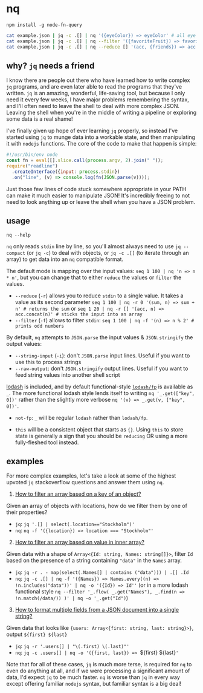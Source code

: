 # nq

`npm install -g node-fn-query`

```bash
cat example.json | jq -c .[] | nq '({eyeColor}) => eyeColor' # all eye color results
cat example.json | jq -c .[] | nq --filter '({favoriteFruit}) => favoriteFruit === "banana"' # filtered objects
cat example.json | jq -c .[] | nq --reduce [] '(acc, {friends}) => acc.concat(friends)' | jq -c .[] | nq '_.get("id")' | sort | uniq # list of unique friend ids. _ is lodash/fp
```

## why? `jq` needs a friend

I know there are people out there who have learned how to write complex `jq` programs, and are even later able to read the programs that they've written. `jq` is an amazing, wonderful, life-saving tool, but because I only need it every few weeks, I have major problems remembering the syntax, and I'll often need to leave the shell to deal with more complex JSON. Leaving the shell when you're in the middle of writing a pipeline or exploring some data is a real shame!

I've finally given up hope of ever learning `jq` properly, so instead I've started using `jq` to munge data into a workable state, and then manipulating it with `nodejs` functions. The core of the code to make that happen is simple:

```js
#!/usr/bin/env node
const fn = eval([].slice.call(process.argv, 2).join(" "));
require("readline")
  .createInterface({input: process.stdin})
  .on("line", (v) => console.log(fn(JSON.parse(v))));
```

Just those few lines of code stuck somewhere appropriate in your PATH can make it much easier to manipulate JSON! It's incredibly freeing to not need to look anything up or leave the shell when you have a JSON problem.

## usage

`nq --help`

`nq` only reads `stdin` line by line, so you'll almost always need to use `jq --compact` (or `jq -c`) to deal with objects, or `jq -c .[]` (to iterate through an array) to get data into an `nq` compatible format.

The default mode is mapping over the input values: `seq 1 100 | nq 'n => n * n'`, but you can change that to either `reduce` the values or `filter` the values.

  - `--reduce` (`-r`) allows you to reduce `stdin` to a single value. It takes a value as its second parameter `seq 1 100 | nq -r 0 '(sum, n) => sum + n' # returns the sum` or `seq 1 20 | nq -r [] '(acc, n) => acc.concat(n)' # sticks the input into an array`
  - `--filter` (`-f`) allows to filter `stdin`: `seq 1 100 | nq -f '(n) => n % 2' # prints odd numbers`

By default, `nq` attempts to `JSON.parse` the input values & `JSON.stringify` the output values:

  - `--string-input` (`-i`): don't `JSON.parse` input lines. Useful if you want to use this to process strings
  - `--raw-output`: don't `JSON.stringify` output lines. Useful if you want to feed string values into another shell script

[lodash](https://lodash.com/) is included, and by default functional-style [`lodash/fp`](https://github.com/lodash/lodash/wiki/FP-Guide) is available as `_`. The more functional lodash style lends itself to writing `nq '_.get(["key", 0])'` rather than the slightly more verbose `nq '(v) => _.get(v, ["key", 0])'`.

  - `not-fp`: `_` will be regular `lodash` rather than `lodash/fp`.

- `this` will be a consistent object that starts as `{}`. Using `this` to store state is generally a sign that you should be `reducing` OR using a more fully-fleshed tool instead.

## examples

For more complex examples, let's take a look at some of the highest upvoted `jq` stackoverflow questions and answer them using `nq`.

1. [How to filter an array based on a key of an object?](https://stackoverflow.com/questions/18592173/select-objects-based-on-value-of-variable-in-object-using-jq/18608100#18608100)

Given an array of objects with locations, how do we filter them by one of their properties?

- `jq`: `jq '.[] | select(.location=="Stockholm")'`
- `nq`: `nq -f '({location}) => location === "Stockholm"'`

2. [How to filter an array based on value in inner array?](https://stackoverflow.com/questions/26701538/how-to-filter-an-array-of-objects-based-on-values-in-an-inner-array-with-jq/26701851#26701851)

Given data with a shape of `Array<{Id: string, Names: string[]}>`, filter `Id` based on the presence of a string containing `"data"` in the `Names` array.

- `jq`: `jq -r . - map(select(.Names[] | contains ("data"))) | .[] .Id`
- `nq`: `jq -c .[] | nq -f '({Names}) => Names.every((n) => !n.includes("data"))' | nq -o '({Id}) => Id''` (or in a more lodash functional style `nq --filter '_.flow( _.get("Names"), _.find(n => !n.match(/data/)) )' | nq -o '_.get("Id")`)

3. [How to format multiple fields from a JSON document into a single string?](https://stackoverflow.com/questions/28164849/using-jq-to-parse-and-display-multiple-fields-in-a-json-serially/31418194#31418194)

Given data that looks like `{users: Array<{first: string, last: string}>}`, output `${first} ${last}`

- `jq`: `jq -r '.users[] | "\(.first) \(.last)"'`
- `nq`: `jq -c .users[] | nq -o '({first, last}) => `${first} ${last}`'`

Note that for all of these cases, `jq` is much more terse, is required for `nq` to even do anything at all, and if we were processing a significant amount of data, I'd expect `jq` to be much faster. `nq` is worse than `jq` in every way except offering familiar `nodejs` syntax, but familiar syntax is a big deal!
